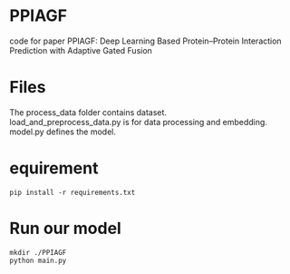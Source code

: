 # PPIAGF
code for paper PPIAGF: Deep Learning Based Protein–Protein Interaction Prediction with Adaptive Gated Fusion

# Files
The process_data folder contains dataset.  
load_and_preprocess_data.py is for data processing and embedding.  
model.py defines the model.

# equirement
```
pip install -r requirements.txt
```
# Run our model
```
mkdir ./PPIAGF
python main.py
```
